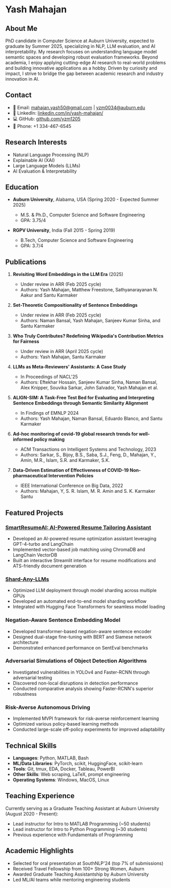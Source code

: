 # Yash Mahajan

## About Me

PhD candidate in Computer Science at Auburn University, expected to graduate by Summer 2025, specializing in NLP, LLM evaluation, and AI interpretability. My research focuses on understanding language model semantic spaces and developing robust evaluation frameworks. Beyond academia, I enjoy applying cutting-edge AI research to real-world problems and building innovative applications as a hobby. Driven by curiosity and impact, I strive to bridge the gap between academic research and industry innovation in AI.

## Contact

- 📧 Email: [mahajan.yash50@gmail.com](mailto:mahajan.yash50@gmail.com) | [yzm0034@auburn.edu](mailto:yzm0034@auburn.edu)
- 🔗 LinkedIn: [linkedin.com/in/yash-mahajan/](https://linkedin.com/in/yash-mahajan/)
- 💻 GitHub: [github.com/yzm1205](https://github.com/yzm1205)
- 📱 Phone: +1 334-467-6545

## Research Interests

- Natural Language Processing (NLP)
- Explainable AI (XAI)
- Large Language Models (LLMs)
- AI Evaluation & Interpretability

## Education

- **Auburn University**, Alabama, USA (Spring 2020 - Expected Summer 2025)
  - M.S. & Ph.D., Computer Science and Software Engineering
  - GPA: 3.75/4

- **RGPV University**, India (Fall 2015 - Spring 2019)
  - B.Tech, Computer Science and Software Engineering
  - GPA: 3.7/4

## Publications

1. **Revisiting Word Embeddings in the LLM Era** (2025)
   - Under review in ARR (Feb 2025 cycle)
   - Authors: Yash Mahajan, Matthew Freestone, Sathyanarayanan N. Aakur and Santu Karmaker

2. **Set-Theoretic Compositionality of Sentence Embeddings**
   - Under review in ARR (Feb 2025 cycle)
   - Authors: Naman Bansal, Yash Mahajan, Sanjeev Kumar Sinha, and Santu Karmaker

3. **Who Truly Contributes? Redefining Wikipedia's Contribution Metrics for Fairness**
   - Under review in ARR (April 2025 cycle)
   - Authors: Yash Mahajan, Santu Karmaker

4. **LLMs as Meta-Reviewers' Assistants: A Case Study**
   - In Proceedings of NACL'25
   - Authors: Eftekhar Hossain, Sanjeev Kumar Sinha, Naman Bansal, Alex Knipper, Souvika Sarkar, John Salvador, Yash Mahajan et al.

5. **ALIGN-SIM: A Task-Free Test Bed for Evaluating and Interpreting Sentence Embeddings through Semantic Similarity Alignment**
   - In Findings of EMNLP 2024
   - Authors: Yash Mahajan, Naman Bansal, Eduardo Blanco, and Santu Karmaker

6. **Ad-hoc monitoring of covid-19 global research trends for well-informed policy making**
   - ACM Transactions on Intelligent Systems and Technology, 2023
   - Authors: Sarkar, S., Bijoy, B.S., Saba, S.J., Feng, D., Mahajan, Y., Amin, M.R., Islam, S.R. and Karmaker, S.K.

7. **Data-Driven Estimation of Effectiveness of COVID-19 Non-pharmaceutical Intervention Policies**
   - IEEE International Conference on Big Data, 2022
   - Authors: Mahajan, Y, S. R. Islam, M. R. Amin and S. K. Karmaker Santu

## Featured Projects

### [SmartResumeAI: AI-Powered Resume Tailoring Assistant](https://github.com/yzm1205/smart-resume-ai)
- Developed an AI-powered resume optimization assistant leveraging GPT-4-turbo and LangChain
- Implemented vector-based job matching using ChromaDB and LangChain VectorDB
- Built an interactive Streamlit interface for resume modifications and ATS-friendly document generation

### [Shard-Any-LLMs](https://github.com/yzm1205/shard-any-llms)
- Optimized LLM deployment through model sharding across multiple GPUs
- Developed an automated end-to-end model sharding workflow
- Integrated with Hugging Face Transformers for seamless model loading

### Negation-Aware Sentence Embedding Model
- Developed transformer-based negation-aware sentence encoder
- Designed dual-stage fine-tuning with BERT and Siamese network architecture
- Demonstrated enhanced performance on SentEval benchmarks

### Adversarial Simulations of Object Detection Algorithms
- Investigated vulnerabilities in YOLOv4 and Faster-RCNN through adversarial testing
- Discovered non-local disruptions in detection performance
- Conducted comparative analysis showing Faster-RCNN's superior robustness

### Risk-Averse Autonomous Driving
- Implemented MVPI framework for risk-averse reinforcement learning
- Optimized various policy-based learning methods
- Conducted large-scale off-policy experiments for improved adaptability

## Technical Skills

- **Languages**: Python, MATLAB, Bash
- **ML/Data Libraries**: PyTorch, scikit, HuggingFace, scikit-learn
- **Tools**: Git, tmux, EDA, Docker, Tableau, PowerBI
- **Other Skills**: Web scraping, LaTeX, prompt engineering
- **Operating Systems**: Windows, MacOS, Linux

## Teaching Experience

Currently serving as a Graduate Teaching Assistant at Auburn University (August 2020 - Present):
- Lead instructor for Intro to MATLAB Programming (~50 students)
- Lead instructor for Intro to Python Programming (~30 students)
- Previous experience with Fundamentals of Programming

## Academic Highlights

- Selected for oral presentation at SouthNLP'24 (top 7% of submissions)
- Received Travel Fellowship from 100+ Strong Women, Auburn
- Awarded Graduate Teaching Assistantship by Auburn University
- Led ML/AI teams while mentoring engineering students
